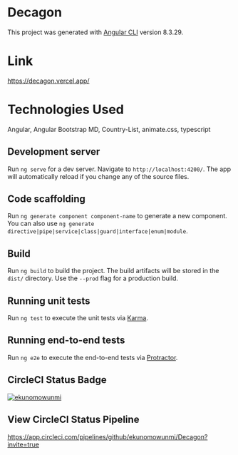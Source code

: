 # Decagon

This project was generated with [Angular CLI](https://github.com/angular/angular-cli) version 8.3.29.

# Link
https://decagon.vercel.app/

# Technologies Used
Angular, Angular Bootstrap MD, Country-List, animate.css, typescript

## Development server

Run `ng serve` for a dev server. Navigate to `http://localhost:4200/`. The app will automatically reload if you change any of the source files.

## Code scaffolding

Run `ng generate component component-name` to generate a new component. You can also use `ng generate directive|pipe|service|class|guard|interface|enum|module`.

## Build

Run `ng build` to build the project. The build artifacts will be stored in the `dist/` directory. Use the `--prod` flag for a production build.

## Running unit tests

Run `ng test` to execute the unit tests via [Karma](https://karma-runner.github.io).

## Running end-to-end tests

Run `ng e2e` to execute the end-to-end tests via [Protractor](http://www.protractortest.org/).

## CircleCI Status Badge
[![ekunomowunmi](https://circleci.com/gh/ekunomowunmi/Decagon.svg?style.svg&circle-token=0dfea163a0635a6e691c0c028c34e59153e1f04d)](https://circleci.com/gh/ekunomowunmi/circleci-docs)


## View CircleCI Status Pipeline
https://app.circleci.com/pipelines/github/ekunomowunmi/Decagon?invite=true
